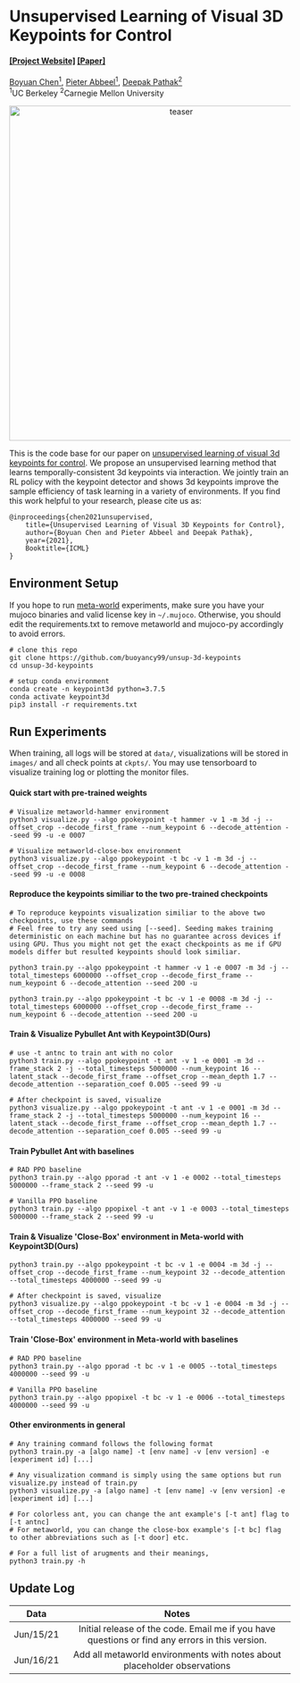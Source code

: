# Unsupervised Learning of Visual 3D Keypoints for Control #

#### [[Project Website]](https://buoyancy99.github.io/unsup-3d-keypoints/) [[Paper]](https://arxiv.org/abs/2106.07643)

[Boyuan Chen<sup>1</sup>](https://boyuan.space/), [Pieter Abbeel<sup>1</sup>](https://people.eecs.berkeley.edu/~pabbeel/), [Deepak Pathak<sup>2</sup>](https://www.cs.cmu.edu/~dpathak/) <br/>
<sup>1</sup>UC Berkeley <sup>2</sup>Carnegie Mellon University </br>

<a href="https://buoyancy99.github.io/unsup-3d-keypoints/">
<p align="center">
<img src="https://buoyancy99.github.io/unsup-3d-keypoints/resources/teaser.png" width="600" alt="teaser"/>
</p>
</a>

This is the code base for our paper on [unsupervised learning of visual 3d keypoints for control](https://buoyancy99.github.io/unsup-3d-keypoints/). 
We propose an unsupervised learning method that learns temporally-consistent 3d keypoints via interaction. 
We jointly train an RL policy with the keypoint detector and shows 3d keypoints improve the sample efficiency of task learning in a variety of environments. 
If you find this work helpful to your research, please cite us as:
```
@inproceedings{chen2021unsupervised,
    title={Unsupervised Learning of Visual 3D Keypoints for Control},
    author={Boyuan Chen and Pieter Abbeel and Deepak Pathak},
    year={2021},
    Booktitle={ICML}
}
```

## Environment Setup
If you hope to run [meta-world](https://meta-world.github.io/) experiments, make sure you have your mujoco binaries
and valid license key in ```~/.mujoco```. Otherwise, you should edit the requirements.txt to remove metaworld and 
mujoco-py accordingly to avoid errors.

```
# clone this repo
git clone https://github.com/buoyancy99/unsup-3d-keypoints
cd unsup-3d-keypoints

# setup conda environment
conda create -n keypoint3d python=3.7.5
conda activate keypoint3d
pip3 install -r requirements.txt
```

## Run Experiments
When training, all logs will be stored at ```data/```, visualizations will be stored in ```images/``` and all check points at ```ckpts/```. 
You may use tensorboard to visualize training log or plotting the monitor files.

#### Quick start with pre-trained weights
```
# Visualize metaworld-hammer environment
python3 visualize.py --algo ppokeypoint -t hammer -v 1 -m 3d -j --offset_crop --decode_first_frame --num_keypoint 6 --decode_attention --seed 99 -u -e 0007

# Visualize metaworld-close-box environment
python3 visualize.py --algo ppokeypoint -t bc -v 1 -m 3d -j --offset_crop --decode_first_frame --num_keypoint 6 --decode_attention --seed 99 -u -e 0008
```

#### Reproduce the keypoints similiar to the two pre-trained checkpoints
```
# To reproduce keypoints visualization similiar to the above two checkpoints, use these commands
# Feel free to try any seed using [--seed]. Seeding makes training deterministic on each machine but has no guarantee across devices if using GPU. Thus you might not get the exact checkpoints as me if GPU models differ but resulted keypoints should look similiar. 

python3 train.py --algo ppokeypoint -t hammer -v 1 -e 0007 -m 3d -j --total_timesteps 6000000 --offset_crop --decode_first_frame --num_keypoint 6 --decode_attention --seed 200 -u

python3 train.py --algo ppokeypoint -t bc -v 1 -e 0008 -m 3d -j --total_timesteps 6000000 --offset_crop --decode_first_frame --num_keypoint 6 --decode_attention --seed 200 -u
```


#### Train & Visualize Pybullet Ant with Keypoint3D(Ours)
```
# use -t antnc to train ant with no color 
python3 train.py --algo ppokeypoint -t ant -v 1 -e 0001 -m 3d --frame_stack 2 -j --total_timesteps 5000000 --num_keypoint 16 --latent_stack --decode_first_frame --offset_crop --mean_depth 1.7 --decode_attention --separation_coef 0.005 --seed 99 -u

# After checkpoint is saved, visualize
python3 visualize.py --algo ppokeypoint -t ant -v 1 -e 0001 -m 3d --frame_stack 2 -j --total_timesteps 5000000 --num_keypoint 16 --latent_stack --decode_first_frame --offset_crop --mean_depth 1.7 --decode_attention --separation_coef 0.005 --seed 99 -u
```


#### Train Pybullet Ant with baselines
```
# RAD PPO baseline
python3 train.py --algo pporad -t ant -v 1 -e 0002 --total_timesteps 5000000 --frame_stack 2 --seed 99 -u

# Vanilla PPO baseline
python3 train.py --algo ppopixel -t ant -v 1 -e 0003 --total_timesteps 5000000 --frame_stack 2 --seed 99 -u
```

#### Train & Visualize 'Close-Box' environment in Meta-world with Keypoint3D(Ours)
```
python3 train.py --algo ppokeypoint -t bc -v 1 -e 0004 -m 3d -j --offset_crop --decode_first_frame --num_keypoint 32 --decode_attention --total_timesteps 4000000 --seed 99 -u

# After checkpoint is saved, visualize
python3 visualize.py --algo ppokeypoint -t bc -v 1 -e 0004 -m 3d -j --offset_crop --decode_first_frame --num_keypoint 32 --decode_attention --total_timesteps 4000000 --seed 99 -u
```

#### Train 'Close-Box' environment in Meta-world with baselines
```
# RAD PPO baseline
python3 train.py --algo pporad -t bc -v 1 -e 0005 --total_timesteps 4000000 --seed 99 -u

# Vanilla PPO baseline
python3 train.py --algo ppopixel -t bc -v 1 -e 0006 --total_timesteps 4000000 --seed 99 -u
```

#### Other environments in general
```
# Any training command follows the following format
python3 train.py -a [algo name] -t [env name] -v [env version] -e [experiment id] [...]

# Any visualization command is simply using the same options but run visualize.py instead of train.py
python3 visualize.py -a [algo name] -t [env name] -v [env version] -e [experiment id] [...]

# For colorless ant, you can change the ant example's [-t ant] flag to [-t antnc]
# For metaworld, you can change the close-box example's [-t bc] flag to other abbreviations such as [-t door] etc.

# For a full list of arugments and their meanings,
python3 train.py -h
```


## Update Log
| Data        | Notes           |
| ------------- |:-------------:|
| Jun/15/21      | Initial release of the code. Email me if you have questions or find any errors in this version.|
| Jun/16/21      | Add all metaworld environments with notes about placeholder observations|
